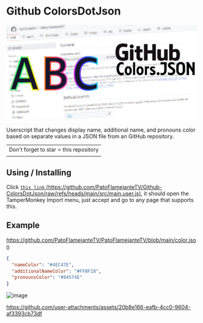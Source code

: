 # Github ColorsDotJson

<p align="center">
  <img alt="GCDJ.png" src="https://github.com/PatoFlamejanteTV/Github-ColorsDotJson/blob/main/.github/screenshots/GCDJ.png?raw=true">
</p>

Userscript that changes display name, additional name, and pronouns color based on separate values in a JSON file from an GitHub repository. 

<table>
	<tr>
		<td>
			Don't forget to star ⭐ this repository
		</td>
	</tr>
</table>

## Using / Installing

Click [`this link` (https://github.com/PatoFlamejanteTV/Github-ColorsDotJson/raw/refs/heads/main/src/main.user.js)](https://github.com/PatoFlamejanteTV/Github-ColorsDotJson/raw/refs/heads/main/src/main.user.js), it should open the TamperMonkey Import menu, just accept and go to any page that supports this.
## Example

https://github.com/PatoFlamejanteTV/PatoFlamejanteTV/blob/main/color.json
``` json
{
  "nameColor": "#4EC47E",
  "additionalNameColor": "#FFBF18",
  "pronounsColor": "#84574E"
}
```
![image](https://github.com/user-attachments/assets/53fce51a-54f3-4d3c-bab7-dab193d08c26)

https://github.com/user-attachments/assets/20b8e166-eafb-4cc0-9604-af3393cb73df
